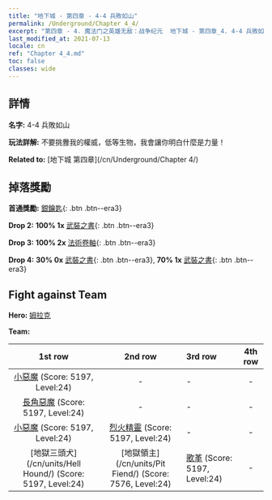 ```yaml
---
title: "地下城 - 第四章 - 4-4 兵敗如山"
permalink: /Underground/Chapter 4_4/
excerpt: "第四章 - 4. 魔法门之英雄无敌：战争纪元  地下城 - 第四章_4. 4-4 兵敗如山"
last_modified_at: 2021-07-13
locale: cn
ref: "Chapter 4_4.md"
toc: false
classes: wide
---
```


## 詳情

 **名字:** 4-4 兵敗如山

 **玩法詳解:**       不要挑釁我的權威，低等生物，我會讓你明白什麼是力量！

 **Related to:** [地下城 第四章](/cn/Underground/Chapter 4/)

## 掉落獎勵

 **首通獎勵:** [銀鑰匙](/cn/Items/con_693/){: .btn .btn--era3}

 **Drop 2:** **100% 1x** [武裝之書](/cn/Items/mat_25/){: .btn .btn--era3}

 **Drop 3:** **100% 2x** [法術卷軸](/cn/Items/con_694/){: .btn .btn--era3}

 **Drop 4:** **30% 0x** [武裝之書](/cn/Items/mat_18/){: .btn .btn--era3}, **70% 1x** [武裝之書](/cn/Items/mat_18/){: .btn .btn--era3}


## Fight against Team
 **Hero:** [姆拉克](/cn/heroes/Mullich/)

 **Team:**


  | 1st row | 2nd row | 3rd row | 4th row |
  |:----:|:----:|:----|:----:|
  | [小惡魔](/cn/units/Imp/) (Score: 5197, Level:24)  | - | - | - |
  | [長角惡魔](/cn/units/Demon/) (Score: 5197, Level:24)  | - | - | - |
  | [小惡魔](/cn/units/Imp/) (Score: 5197, Level:24)  | [烈火精靈](/cn/units/Efreeti/) (Score: 5197, Level:24)  | - | - |
  | [地獄三頭犬](/cn/units/Hell Hound/) (Score: 5197, Level:24)  | [地獄領主](/cn/units/Pit Fiend/) (Score: 7576, Level:24)  | [歌革](/cn/units/Gog/) (Score: 5197, Level:24)  | - |


